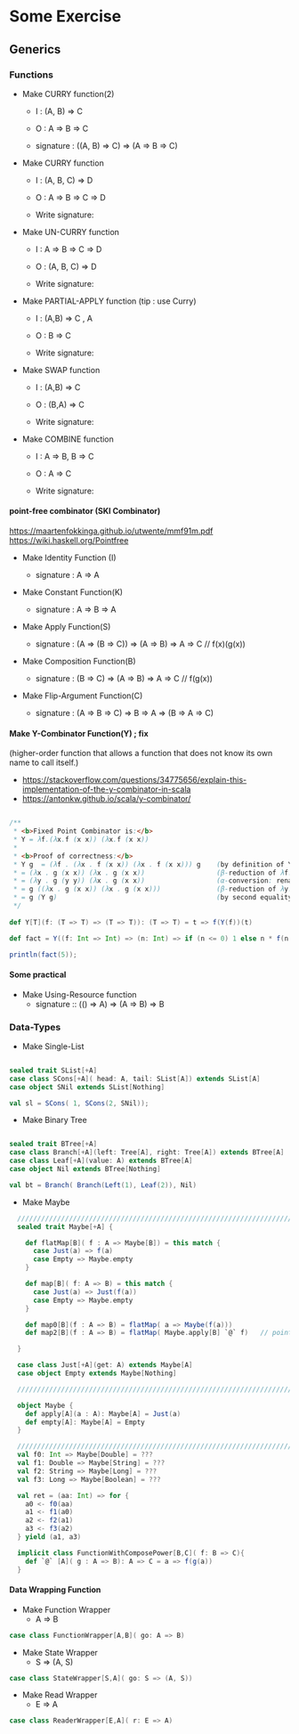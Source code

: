 # Some Exercise

## Generics

### Functions

* Make CURRY function(2)
    - I : (A, B) => C
    - O : A => B => C 

    - signature : ((A, B) => C) => (A => B => C)


* Make CURRY function   
  - I : (A, B, C) => D   
  - O : A => B => C => D
   
  - Write signature:


* Make UN-CURRY function 
  - I : A => B => C => D  
  - O : (A, B, C) => D

  - Write signature:


* Make PARTIAL-APPLY function (tip : use Curry)
  - I : (A,B) => C , A
  - O : B => C

  - Write signature:

* Make SWAP function
  - I : (A,B) => C 
  - O : (B,A) => C

  - Write signature:


* Make COMBINE function
  - I : A => B, B => C
  - O : A => C

  - Write signature:

####  point-free combinator (SKI Combinator)
https://maartenfokkinga.github.io/utwente/mmf91m.pdf
https://wiki.haskell.org/Pointfree

* Make Identity Function (I)
  - signature : A => A

* Make Constant Function(K)
  - signature : A => B => A

* Make Apply Function(S)
  - signature : (A => (B => C)) => (A => B) => A => C // f(x)(g(x))

* Make Composition Function(B)
  - signature : (B => C) => (A => B) => A => C        // f(g(x))

* Make Flip-Argument Function(C)
  - signature : (A => B => C) => B => A => (B => A => C)

#### Make Y-Combinator Function(Y) ; fix 
  (higher-order function that allows a function that does not know its own name to call itself.)
  - https://stackoverflow.com/questions/34775656/explain-this-implementation-of-the-y-combinator-in-scala
  - https://antonkw.github.io/scala/y-combinator/
 
```scala

/**
 * <b>Fixed Point Combinator is:</b>
 * Y = λf.(λx.f (x x)) (λx.f (x x))
 *
 * <b>Proof of correctness:</b>
 * Y g  = (λf . (λx . f (x x)) (λx . f (x x))) g    (by definition of Y)
 * = (λx . g (x x)) (λx . g (x x))                  (β-reduction of λf: applied main function to g)
 * = (λy . g (y y)) (λx . g (x x))                  (α-conversion: renamed bound variable)
 * = g ((λx . g (x x)) (λx . g (x x)))              (β-reduction of λy: applied left function to right function)
 * = g (Y g)                                        (by second equality) [1]
 */
  
def Y[T](f: (T => T) => (T => T)): (T => T) = t => f(Y(f))(t) 

def fact = Y((f: Int => Int) => (n: Int) => if (n <= 0) 1 else n * f(n - 1))

println(fact(5));

```

#### Some practical

* Make Using-Resource function
  - signature :: (() => A) => (A => B) => B



### Data-Types

* Make Single-List

```scala

sealed trait SList[+A]
case class SCons[+A]( head: A, tail: SList[A]) extends SList[A]
case object SNil extends SList[Nothing]

val sl = SCons( 1, SCons(2, SNil));

```

* Make Binary Tree

```scala

sealed trait BTree[+A]
case class Branch[+A](left: Tree[A], right: Tree[A]) extends BTree[A]
case class Leaf[+A](value: A) extends BTree[A]
case object Nil extends BTree[Nothing]

val bt = Branch( Branch(Left(1), Leaf(2)), Nil)

```

* Make Maybe 

```scala
  ////////////////////////////////////////////////////////////////////////////////
  sealed trait Maybe[+A] {

    def flatMap[B]( f : A => Maybe[B]) = this match {
      case Just(a) => f(a)
      case Empty => Maybe.empty
    }

    def map[B]( f: A => B) = this match {
      case Just(a) => Just(f(a))
      case Empty => Maybe.empty
    }

    def map0[B](f : A => B) = flatMap( a => Maybe(f(a)))
    def map2[B](f : A => B) = flatMap( Maybe.apply[B] `@` f)   // point-free

  }

  case class Just[+A](get: A) extends Maybe[A]
  case object Empty extends Maybe[Nothing]

  ////////////////////////////////////////////////////////////////////////////////

  object Maybe {
    def apply[A](a : A): Maybe[A] = Just(a)
    def empty[A]: Maybe[A] = Empty
  }

  ////////////////////////////////////////////////////////////////////////////////
  val f0: Int => Maybe[Double] = ???
  val f1: Double => Maybe[String] = ???
  val f2: String => Maybe[Long] = ???
  val f3: Long => Maybe[Boolean] = ???

  val ret = (aa: Int) => for {
    a0 <- f0(aa)
    a1 <- f1(a0)
    a2 <- f2(a1)
    a3 <- f3(a2)
  } yield (a1, a3)

  implicit class FunctionWithComposePower[B,C]( f: B => C){
    def `@` [A]( g : A => B): A => C = a => f(g(a))
  }
```

#### Data Wrapping Function

* Make Function Wrapper
  - A => B
   
```scala
case class FunctionWrapper[A,B]( go: A => B)
```

* Make State Wrapper
  - S => (A, S)
   
```scala
case class StateWrapper[S,A]( go: S => (A, S))
```

* Make Read Wrapper
  - E => A
```scala
case class ReaderWrapper[E,A]( r: E => A)
```

